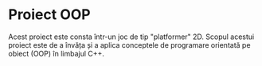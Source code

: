 # Proiect OOP

Acest proiect este consta într-un joc de tip "platformer" 2D. Scopul acestui proiect este de a învăța și a aplica conceptele de programare orientată pe obiect (OOP) în limbajul C++.




